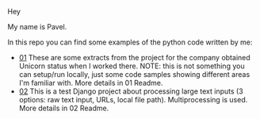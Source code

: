 Hey

My name is Pavel.

In this repo you can find some examples of the python code written by me:

- [01](01/README.md) These are some extracts from the project for the company
 obtained Unicorn status when I worked there. NOTE: this is not something you can setup/run locally,
 just some code samples showing different areas I'm familiar with. More details in 01 Readme.
- [02](02/README.md) This is a test Django project about processing large text inputs (3 options: raw text input, URLs, local file path).
Multiprocessing is used. More details in 02 Readme. 
